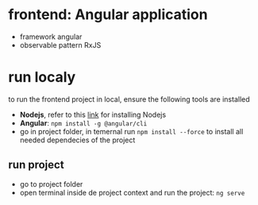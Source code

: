 # frontend: Angular application
- framework angular
- observable pattern RxJS
 
 # run localy
 
 to run the frontend project in local, ensure the following tools are installed
 - **Nodejs**, refer to this [link](https://nodejs.org/fr/download)  for installing Nodejs
 - **Angular**: ```npm install -g @angular/cli```
 - go in project folder, in temernal run ```npm install --force``` to install all needed dependecies of the project
 
 ## run project
 - go to project folder
 - open terminal inside de project context and run the project: ```ng serve``` 